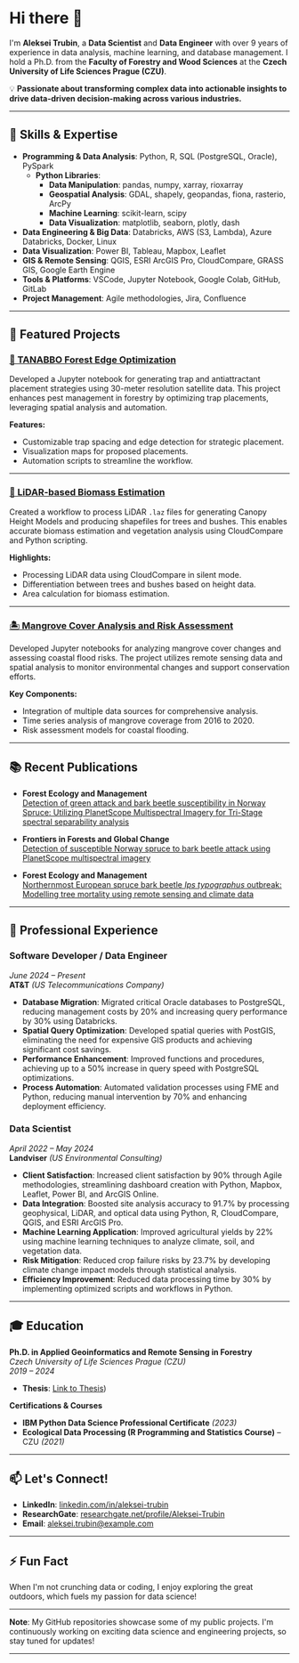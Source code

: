 # Hi there 👋

I'm **Aleksei Trubin**, a **Data Scientist** and **Data Engineer** with over 9 years of experience in data analysis, machine learning, and database management. I hold a Ph.D. from the **Faculty of Forestry and Wood Sciences** at the **Czech University of Life Sciences Prague (CZU)**.

💡 **Passionate about transforming complex data into actionable insights to drive data-driven decision-making across various industries.**

---

## 🧰 Skills & Expertise

- **Programming & Data Analysis**: Python, R, SQL (PostgreSQL, Oracle), PySpark
  - **Python Libraries**:
    - **Data Manipulation**: pandas, numpy, xarray, rioxarray
    - **Geospatial Analysis**: GDAL, shapely, geopandas, fiona, rasterio, ArcPy
    - **Machine Learning**: scikit-learn, scipy
    - **Data Visualization**: matplotlib, seaborn, plotly, dash
- **Data Engineering & Big Data**: Databricks, AWS (S3, Lambda), Azure Databricks, Docker, Linux
- **Data Visualization**: Power BI, Tableau, Mapbox, Leaflet
- **GIS & Remote Sensing**: QGIS, ESRI ArcGIS Pro, CloudCompare, GRASS GIS, Google Earth Engine
- **Tools & Platforms**: VSCode, Jupyter Notebook, Google Colab, GitHub, GitLab
- **Project Management**: Agile methodologies, Jira, Confluence

---

## 🌟 Featured Projects

### [🚀 TANABBO Forest Edge Optimization](https://github.com/alekseitrubin/tanabbo-forestedge)

Developed a Jupyter notebook for generating trap and antiattractant placement strategies using 30-meter resolution satellite data. This project enhances pest management in forestry by optimizing trap placements, leveraging spatial analysis and automation.

**Features:**

- Customizable trap spacing and edge detection for strategic placement.
- Visualization maps for proposed placements.
- Automation scripts to streamline the workflow.

---

### [🌲 LiDAR-based Biomass Estimation](https://github.com/alekseitrubin/LiDAR-biomass)

Created a workflow to process LiDAR `.laz` files for generating Canopy Height Models and producing shapefiles for trees and bushes. This enables accurate biomass estimation and vegetation analysis using CloudCompare and Python scripting.

**Highlights:**

- Processing LiDAR data using CloudCompare in silent mode.
- Differentiation between trees and bushes based on height data.
- Area calculation for biomass estimation.

---

### [🏝️ Mangrove Cover Analysis and Risk Assessment](https://github.com/alekseitrubin/mangrove)

Developed Jupyter notebooks for analyzing mangrove cover changes and assessing coastal flood risks. The project utilizes remote sensing data and spatial analysis to monitor environmental changes and support conservation efforts.

**Key Components:**

- Integration of multiple data sources for comprehensive analysis.
- Time series analysis of mangrove coverage from 2016 to 2020.
- Risk assessment models for coastal flooding.

---

## 📚 Recent Publications

- **Forest Ecology and Management**  
  [Detection of green attack and bark beetle susceptibility in Norway Spruce: Utilizing PlanetScope Multispectral Imagery for Tri-Stage spectral separability analysis](http://dx.doi.org/10.1016/j.foreco.2024.121838)

- **Frontiers in Forests and Global Change**  
  [Detection of susceptible Norway spruce to bark beetle attack using PlanetScope multispectral imagery](http://dx.doi.org/10.3389/ffgc.2023.1130721)

- **Forest Ecology and Management**  
  [Northernmost European spruce bark beetle *Ips typographus* outbreak: Modelling tree mortality using remote sensing and climate data](http://dx.doi.org/10.1016/j.foreco.2021.119829)

---

## 💼 Professional Experience

### **Software Developer / Data Engineer**  
*June 2024 – Present*  
**AT&T** *(US Telecommunications Company)*

- **Database Migration**: Migrated critical Oracle databases to PostgreSQL, reducing management costs by 20% and increasing query performance by 30% using Databricks.
- **Spatial Query Optimization**: Developed spatial queries with PostGIS, eliminating the need for expensive GIS products and achieving significant cost savings.
- **Performance Enhancement**: Improved functions and procedures, achieving up to a 50% increase in query speed with PostgreSQL optimizations.
- **Process Automation**: Automated validation processes using FME and Python, reducing manual intervention by 70% and enhancing deployment efficiency.

### **Data Scientist**  
*April 2022 – May 2024*  
**Landviser** *(US Environmental Consulting)*

- **Client Satisfaction**: Increased client satisfaction by 90% through Agile methodologies, streamlining dashboard creation with Python, Mapbox, Leaflet, Power BI, and ArcGIS Online.
- **Data Integration**: Boosted site analysis accuracy to 91.7% by processing geophysical, LiDAR, and optical data using Python, R, CloudCompare, QGIS, and ESRI ArcGIS Pro.
- **Machine Learning Application**: Improved agricultural yields by 22% using machine learning techniques to analyze climate, soil, and vegetation data.
- **Risk Mitigation**: Reduced crop failure risks by 23.7% by developing climate change impact models through statistical analysis.
- **Efficiency Improvement**: Reduced data processing time by 30% by implementing optimized scripts and workflows in Python.

---

## 🎓 Education

**Ph.D. in Applied Geoinformatics and Remote Sensing in Forestry**  
*Czech University of Life Sciences Prague (CZU)*  
*2019 – 2024*

- **Thesis**: [Link to Thesis](https://theses.cz/id/thi9s8/?isshlret=Trubin%3B;zpet=%2Fvyhledavani%2F%3Fsearch%3Dtrubin%26start%3D1))

**Certifications & Courses**

- **IBM Python Data Science Professional Certificate** *(2023)*
- **Ecological Data Processing (R Programming and Statistics Course)** – CZU *(2021)*

---

## 📫 Let's Connect!

- **LinkedIn**: [linkedin.com/in/aleksei-trubin](https://www.linkedin.com/in/aleksei-trubin/)
- **ResearchGate**: [researchgate.net/profile/Aleksei-Trubin](https://www.researchgate.net/profile/Aleksei-Trubin)
- **Email**: [aleksei.trubin@example.com](mailto:trubin.a@outlook.com)

---

## ⚡ Fun Fact

When I'm not crunching data or coding, I enjoy exploring the great outdoors, which fuels my passion for data science!

---

**Note**: My GitHub repositories showcase some of my public projects. I'm continuously working on exciting data science and engineering projects, so stay tuned for updates!

---

